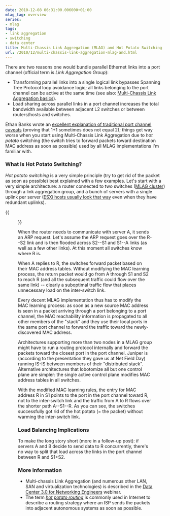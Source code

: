 ```yaml
---
date: 2010-12-08 06:31:00.006000+01:00
mlag_tag: overview
series:
- mlag
tags:
- link aggregation
- switching
- data center
title: Multi-Chassis Link Aggregation (MLAG) and Hot Potato Switching
url: /2010/12/multi-chassis-link-aggregation-mlag-and.html
---
```

There are two reasons one would bundle parallel Ethernet links into a port channel (official term is *Link Aggregation Group*):

- Transforming parallel links into a single logical link bypasses Spanning Tree Protocol loop avoidance logic; all links belonging to the port channel can be active at the same time (see also: [Multi-Chassis Link Aggregation basics](/2010/10/multi-chassis-link-aggregation-basics.html)).
- Load sharing across parallel links in a port channel increases the total bandwidth available between adjacent L2 switches or between routers/hosts and switches.

Ethan Banks wrote an [excellent explanation of traditional port channel caveats](https://web.archive.org/web/20110112232009/https://packetattack.wordpress.com/2010/11/27/the-scaling-limitations-of-etherchannel-or-why-11-does-not-equal-2/) (proving that 1+1 sometimes does not equal 2); things get way worse when you start using Multi-Chassis Link Aggregation due to *hot potato* switching (the switch tries to forward packets toward destination MAC address as soon as possible) used by all MLAG implementations I'm familiar with.
<!--more-->
### What Is Hot Potato Switching?

*Hot potato switching* is a very simple principle (try to get rid of the packet as soon as possible) best explained with a few examples. Let's start with a very simple architecture: a router  connected to two switches ([MLAG cluster](/series/mlag.html)) through a link aggregation group, and a bunch of servers with a single uplink per server ([ESXi hosts usually look that way](/2011/01/vswitch-in-multi-chassis-link.html) even when they have redundant uplinks).

{{<figure src="/2010/12/s400-mlag_hotpotato.png" caption="A simple data center fabric">}}

When the router needs to communicate with server A, it sends an ARP request. Let's assume the ARP request goes over the R--S2 link and is then flooded across S2--S1 and S1--A links (as well as a few other links). At this moment all switches know where R is.

When A replies to R, the switches forward packet based on their MAC address tables. Without modifying the MAC learning process, the return packet would go from A through S1 and S2 to reach R (and all the subsequent traffic could flow over the same link) -- clearly a suboptimal traffic flow that places unnecessary load on the inter-switch link.

Every decent MLAG implementation thus has to modify the MAC learning process: as soon as a new source MAC address is seen in a packet arriving through a port belonging to a port channel, the MAC reachability information is propagated to all other members of the "stack" and they use their local ports in the same port channel to forward the traffic toward the newly-discovered MAC address.

Architectures supporting more than two nodes in a MLAG group might have to run a routing protocol internally and forward the packets toward the closest port in the port channel. Juniper is (according to the presentation they gave us at Net Field Day) running IS-IS between members of their "distributed stack". Alternative architectures that lobotomize all but one control plane are simpler: the single active control plane modifies MAC address tables in all switches.

With the modified MAC learning rules, the entry for MAC address R in S1 points to the port in the port channel toward R, not to the inter-switch link and the traffic from A to R flows over the shorter path A--S1--R. As you can see, the switches successfully got rid of the hot potato (= the packet) without warming the inter-switch link.

### Load Balancing Implications

To make the long story short (more in a follow-up post): if servers A and B decide to send data to R concurrently, there's no way to split that load across the links in the port channel between R and S1+S2.

### More Information

- Multi-chassis Link Aggregation (and numerous other LAN, SAN and virtualization technologies) is described in the [Data Center 3.0 for Networking Engineers](https://www.ipspace.net/DC30) webinar.
- The term [*hot potato routing*](http://en.wikipedia.org/wiki/Deflection_routing) is commonly used in Internet to describe a routing strategy where an ISP sends the packets into adjacent autonomous systems as soon as possible.

